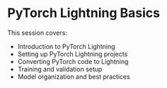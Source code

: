 # PyTorch Lightning Basics

This session covers:
- Introduction to PyTorch Lightning
- Setting up PyTorch Lightning projects
- Converting PyTorch code to Lightning
- Training and validation setup
- Model organization and best practices
